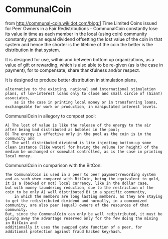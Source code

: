 CommunalCoin
============
from http://communal-coin.wikidot.com/blog:1
Time Limited Coins issued for Peer Owners in a Fair Redistributions - CommunalCoin constantly lose its value in time as each member in the local (using coin) community constantly gets an equal dividend offsetting the lost value of the coin in that system and hence the shorter is the lifetime of the coin the better is the distribution in that system.

It is designed for use, within and between bottom up organizations, as a value of gift or rewarding, which is also able to be re-given (as is the case in payment), for to compensate, share thankfulness and/or respect.

It is designed to produce better distribution in stimulation plans,

    alternative to the existing, national and international stimulation plans, of low-interest loans only to close and small circle of (GianT) associates,
        as is the case in printing local money or in transferring loans, exchangeable for work or production, in manipulated interest levels.

CommunalCoin in allegory to compost pool:

    A) The lost of value is like the release of the energy to the air after being bad distributed as bobbles in the pool;
    B) The energy is effective only in the pool as the coin is in the community and
    C) The well distributed dividend is like injecting bottom-up some clean instance (like water) for having the volume (or height) of the medium be unchanged or somewhat controlled, as is the case in printing local money.

CommunalCoin in comparison with the BitCon:

    The CommunalCoin is used in a peer to peer payment/rewording system and as such when compared with BitCoin, being the equivalent to gold, it is a (backed or not) local currency, like in the dollar case,
    but with money laundering reduction, due to the restriction of the coin to be only A) well distributed B) in a specific community,
        in which the members are long lasting members, as they are staying to get the redistributed dividend and normally, in a comcomized community, are also peer (equal) owners of the resources of that community.
    But, since the CommunalCoin can only be well redistributed, it must be giving away the advantage reserved only for the few doing the mining in BitCoin and
    additionally it uses the swapped gate function of a peer, for additional protection against fraud hacked key/hash.
